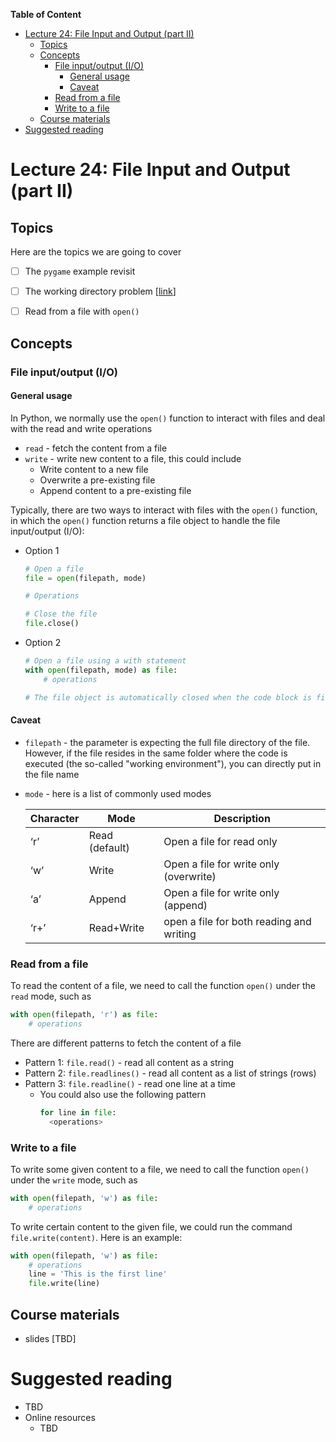 
**Table of Content**
- [Lecture 24: File Input and Output (part II)](#lecture-24-file-input-and-output-part-ii)
  - [Topics](#topics)
  - [Concepts](#concepts)
    - [File input/output (I/O)](#file-inputoutput-io)
      - [General usage](#general-usage)
      - [Caveat](#caveat)
    - [Read from a file](#read-from-a-file)
    - [Write to a file](#write-to-a-file)
  - [Course materials](#course-materials)
- [Suggested reading](#suggested-reading)

# Lecture 24: File Input and Output (part II)

## Topics
Here are the topics we are going to cover
* [ ] The `pygame` example revisit
* [ ] The working directory problem [[link](../2024-03-16/README.md#coding)]
* [ ] Read from a file with `open()`


## Concepts
### File input/output (I/O) 
#### General usage
In Python, we normally use the `open()` function to interact with files and deal with the read and write operations
- `read` - fetch the content from a file
- `write` - write new content to a file, this could include
  - Write content to a new file
  - Overwrite a pre-existing file
  - Append content to a pre-existing file

Typically, there are two ways to interact with files with the `open()` function, in which the `open()` function returns a file object to handle the file input/output (I/O):
- Option 1
    ```python
    # Open a file
    file = open(filepath, mode)

    # Operations

    # Close the file
    file.close()
    ```
- Option 2
    ```python
    # Open a file using a with statement
    with open(filepath, mode) as file:
        # operations

    # The file object is automatically closed when the code block is finished
    ```

#### Caveat
- `filepath` - the parameter is expecting the full file directory of the file. However, if the file resides in the same folder where the code is executed (the so-called "working environment"), you can directly put in the file name
- `mode` - here is a list of commonly used modes

    | Character | Mode           | Description                              |
    | --------- | -------------- | ---------------------------------------- |
    | ‘r’       | Read (default) | Open a file for read only                |
    | ‘w’       | Write          | Open a file for write only (overwrite)   |
    | ‘a’       | Append         | Open a file for write only (append)      |
    | ‘r+’      | Read+Write     | open a file for both reading and writing |

### Read from a file
To read the content of a file, we need to call the function `open()` under the `read` mode, such as 
```python
with open(filepath, 'r') as file:
    # operations
```

There are different patterns to fetch the content of a file
* Pattern 1: `file.read()` - read all content as a string
* Pattern 2: `file.readlines()` - read all content as a list of strings (rows)
* Pattern 3: `file.readline()` - read one line at a time
  * You could also use the following pattern
    ```python
    for line in file:
      <operations>
    ```


### Write to a file
To write some given content to a file, we need to call the function `open()` under the `write` mode, such as
```python
with open(filepath, 'w') as file:
    # operations
```

To write certain content to the given file, we could run the command `file.write(content)`. Here is an example:
```python
with open(filepath, 'w') as file:
    # operations
    line = 'This is the first line'
    file.write(line)
```


## Course materials
* slides [TBD]

# Suggested reading
* TBD
* Online resources
  * TBD
